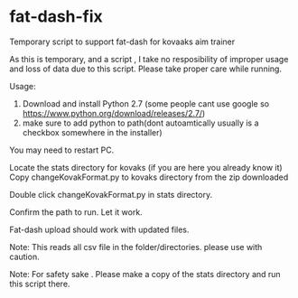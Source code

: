 # fat-dash-fix
Temporary script to support fat-dash for kovaaks aim trainer

As this is temporary, and a script , I take no resposibility of improper usage and loss of data due to this script. Please take proper care while running.

Usage:

1) Download and install Python 2.7 (some people cant use google so https://www.python.org/download/releases/2.7/) 
2) make sure to add python to path(dont autoamtically usually is a checkbox somewhere in the installer) 

You may need to restart PC.

Locate the stats directory for kovaks (if you are here you already know it)
Copy changeKovakFormat.py  to kovaks directory from the zip downloaded

Double click changeKovakFormat.py in stats directory. 

Confirm the path to run.
Let it work.

Fat-dash upload should work with updated files.

Note: This reads all csv file in the folder/directories. please use with caution.

Note: For safety sake . Please make a copy of the stats directory and run this script there.
